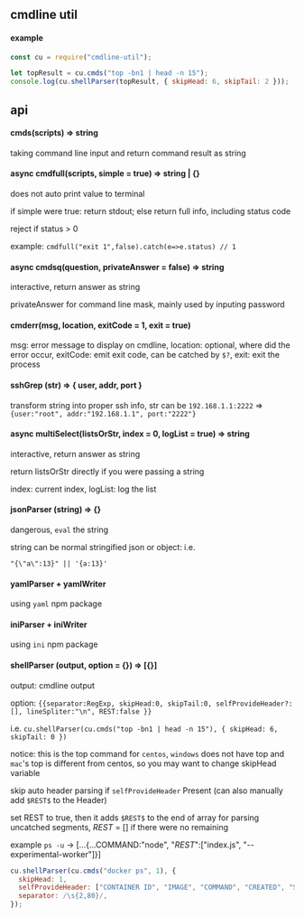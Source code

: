 ## cmdline util

#### example

```js
const cu = require("cmdline-util");

let topResult = cu.cmds("top -bn1 | head -n 15");
console.log(cu.shellParser(topResult, { skipHead: 6, skipTail: 2 }));
```

## api

#### cmds(scripts) => string

taking command line input and return command result as string

#### async cmdfull(scripts, simple = true) => string | {}

does not auto print value to terminal

if simple were true: return stdout; else return full info, including status code

reject if status > 0

example: `cmdfull("exit 1",false).catch(e=>e.status) // 1`

#### async cmdsq(question, privateAnswer = false) => string

interactive, return answer as string

privateAnswer for command line mask, mainly used by inputing password

#### cmderr(msg, location, exitCode = 1, exit = true)

msg: error message to display on cmdline, location: optional, where did the error occur,
exitCode: emit exit code, can be catched by `$?`, exit: exit the process

#### sshGrep (str) => { user, addr, port }

transform string into proper ssh info, str can be `192.168.1.1:2222` => `{user:"root", addr:"192.168.1.1", port:"2222"}`

#### async multiSelect(listsOrStr, index = 0, logList = true) => string

interactive, return answer as string

return listsOrStr directly if you were passing a string

index: current index, logList: log the list

#### jsonParser (string) => {}

dangerous, `eval` the string

string can be normal stringified json or object: i.e.

`"{\"a\":13}" || '{a:13}' `

#### yamlParser + yamlWriter

using `yaml` npm package

#### iniParser + iniWriter

using `ini` npm package

#### shellParser (output, option = {}) => [{}]

output: cmdline output

option: `{{separator:RegExp, skipHead:0, skipTail:0, selfProvideHeader?:[], lineSpliter:"\n", REST:false }}`

i.e. `cu.shellParser(cu.cmds("top -bn1 | head -n 15"), { skipHead: 6, skipTail: 0 })`

notice: this is the top command for `centos`, `windows` does not have top and `mac`'s top is different from centos, so you may want to change skipHead variable

skip auto header parsing if `selfProvideHeader` Present (can also manually add `$REST$` to the Header)

set REST to true, then it adds `$REST$` to the end of array for parsing uncatched segments, $REST$ = [] if there were no remaining

example `ps -u` -> [...{...COMMAND:"node", "$REST$":["index.js", "--experimental-worker"]}]

```js
cu.shellParser(cu.cmds("docker ps", 1), {
  skipHead: 1,
  selfProvideHeader: ["CONTAINER ID", "IMAGE", "COMMAND", "CREATED", "STATUS", "PORTS", "NAMES"],
  separator: /\s{2,80}/,
});
```
